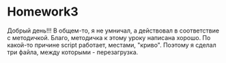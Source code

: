 # Homework3
Добрый день!!!
В общем-то, я не умничал, а действовал в соответствие с методичкой. Благо, методичка к этому уроку написана хорошо.
По какой-то причине script работает, местами, "криво". Поэтому я сделал три файла, между которыми - перезагрузка.
